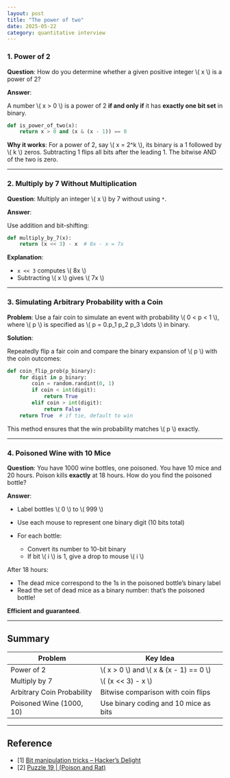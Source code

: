 ```yaml
---
layout: post
title: "The power of two"
date: 2025-05-22
category: quantitative interview
---
```


### 1. Power of 2

**Question**: How do you determine whether a given positive integer \\( x \\) is a power of 2?

**Answer**:

A number \\( x > 0 \\) is a power of 2 **if and only if** it has **exactly one bit set** in binary.

```python
def is_power_of_two(x):
    return x > 0 and (x & (x - 1)) == 0
```

**Why it works**:
For a power of 2, say \\( x = 2^k \\), its binary is a 1 followed by \\( k \\) zeros. Subtracting 1 flips all bits after the leading 1. The bitwise AND of the two is zero.

---

### 2. Multiply by 7 Without Multiplication

**Question**: Multiply an integer \\( x \\) by 7 without using `*`.

**Answer**:

Use addition and bit-shifting:

```python
def multiply_by_7(x):
    return (x << 3) - x  # 8x - x = 7x
```

**Explanation**:

* `x << 3` computes \\( 8x \\)
* Subtracting \\( x \\) gives \\( 7x \\)

---

### 3. Simulating Arbitrary Probability with a Coin

**Problem**: Use a fair coin to simulate an event with probability \\( 0 < p < 1 \\), where \\( p \\) is specified as \\( p = 0.p\_1 p\_2 p\_3 \dots \\) in binary.

**Solution**:

Repeatedly flip a fair coin and compare the binary expansion of \\( p \\) with the coin outcomes:

```python
def coin_flip_prob(p_binary):
    for digit in p_binary:
        coin = random.randint(0, 1)
        if coin < int(digit):
            return True
        elif coin > int(digit):
            return False
    return True  # if tie, default to win
```

This method ensures that the win probability matches \\( p \\) exactly.

---

### 4. Poisoned Wine with 10 Mice

**Question**: You have 1000 wine bottles, one poisoned. You have 10 mice and 20 hours. Poison kills **exactly** at 18 hours. How do you find the poisoned bottle?

**Answer**:

* Label bottles \\( 0 \\) to \\( 999 \\)
* Use each mouse to represent one binary digit (10 bits total)
* For each bottle:

  * Convert its number to 10-bit binary
  * If bit \\( i \\) is 1, give a drop to mouse \\( i \\)

After 18 hours:

* The dead mice correspond to the 1s in the poisoned bottle’s binary label
* Read the set of dead mice as a binary number: that’s the poisoned bottle!

**Efficient and guaranteed**.

---

## Summary

| Problem                  | Key Idea                                   |
| ------------------------ | ------------------------------------------ |
| Power of 2               | \\( x > 0 \\) and \\( x & (x - 1) == 0 \\) |
| Multiply by 7            | \\( (x << 3) - x \\)                       |
| Arbitrary Coin Probability | Bitwise comparison with coin flips                 |
| Poisoned Wine (1000, 10) | Use binary coding and 10 mice as bits      |

---

## Reference

* [1] [Bit manipulation tricks – Hacker’s Delight](https://graphics.stanford.edu/~seander/bithacks.html)
* [2] [Puzzle 19 | (Poison and Rat)](https://www.geeksforgeeks.org/puzzle-19-poison-and-rat/)